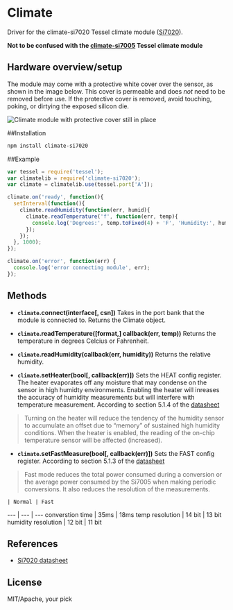 # Climate

Driver for the climate-si7020 Tessel climate module ([Si7020](http://www.silabs.com/Support%20Documents/TechnicalDocs/Si7020.pdf)).

**Not to be confused with the [climate-si7005](https://github.com/tessel/climate-si7005) Tessel climate module**

## Hardware overview/setup

The module may come with a protective white cover over the sensor, as shown in the image below. This cover is permeable and does *not* need to be removed before use. If the protective cover is removed, avoid touching, poking, or dirtying the exposed silicon die.

![Climate module with protective cover still in place](https://s3.amazonaws.com/technicalmachine-assets/doc+pictures/climate-si7020.jpg)

##Installation
```sh
npm install climate-si7020
```
##Example
```js
var tessel = require('tessel');
var climatelib = require('climate-si7020');
var climate = climatelib.use(tessel.port['A']);

climate.on('ready', function(){
  setInterval(function(){
    climate.readHumidity(function(err, humid){
      climate.readTemperature('f', function(err, temp){
        console.log('Degrees:', temp.toFixed(4) + 'F', 'Humidity:', humid.toFixed(4) + '%RH');
      });
    });
  }, 1000);
});

climate.on('error', function(err) {
  console.log('error connecting module', err);
});
```

## Methods

*  **`climate`.connect(interface[, csn])**
Takes in the port bank that the module is connected to. Returns the Climate object.

*  **`climate`.readTemperature([format,] callback(err, temp))**
Returns the temperature in degrees Celcius or Fahrenheit.

*  **`climate`.readHumidity(callback(err, humidity))** Returns the relative humidity.

*  **`climate`.setHeater(bool[, callback(err)])** Sets the HEAT config register. 
The heater evaporates off any moisture that may condense on the sensor in high humidty environments. Enabling the heater will inreases the accuracy of humidity measurements but will interfere with temperature measurement.
According to section 5.1.4 of the [datasheet](http://www.silabs.com/Support%20Documents/TechnicalDocs/Si7020.pdf)
> Turning on the heater will reduce the tendency of the humidity sensor to accumulate an offset due to “memory” of sustained high humidity conditions. When the heater is enabled, the reading of the on-chip temperature sensor will be affected (increased).


*  **`climate`.setFastMeasure(bool[, callback(err)])** Sets the FAST config register. According to section 5.1.3 of the [datasheet](http://www.silabs.com/Support%20Documents/TechnicalDocs/Si7020.pdf)
> Fast mode reduces the total power consumed during a conversion or the average power consumed by the Si7005 when making periodic conversions. It also reduces the resolution of the measurements.

    | Normal | Fast
--- | --- | ---
converstion time | 35ms | 18ms
temp resolution | 14 bit | 13 bit
humidity resolution | 12 bit | 11 bit

## References

* [Si7020 datasheet](http://www.silabs.com/Support%20Documents/TechnicalDocs/Si7020.pdf)

## License

MIT/Apache, your pick
